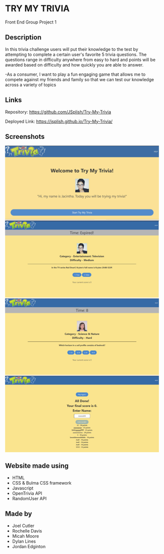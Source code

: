# TRY MY TRIVIA
Front End Group Project 1

## Description
In this trivia challenge users will put their knowledge to the test by attempting to complete a certain user's favorite 5 trivia questions. The questions range in difficulty anywhere from easy to hard and points will be awarded based on difficulty and how quickly you are able to answer.

-As a consumer,
 I want to play a fun engaging game that allows me to compete against my friends and family so that we can test our knowledge across a variety of topics

## Links
Repository:
https://github.com/JSplish/Try-My-Trivia

Deployed Link:
https://jsplish.github.io/Try-My-Trivia/

## Screenshots
<img src="./assets/images/homepage.jpg">

<img src="./assets/images/question1.jpg">

<img src="./assets/images/question2.jpg">

<img src="./assets/images/highscore.jpg">

## Website made using
* HTML
* CSS & Bulma CSS framework
* Javascript
* OpenTrivia API
* RandomUser API

## Made by
* Joel Cutler
* Rochelle Davis
* Micah Moore
* Dylan Lines
* Jordan Edginton
